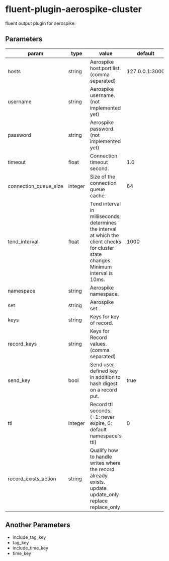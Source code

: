 # fluent-plugin-aerospike-cluster

fluent output plugin for aerospike.


## Parameters

param                | type     | value                                                              | default
---------------------|----------|--------------------------------------------------------------------|---------------
hosts                | string   | Aerospike host:port list. (comma separated)                        | 127.0.0.1:3000
username             | string   | Aerospike username. (not implemented yet)                          |
password             | string   | Aerospike password. (not implemented yet)                          |
timeout              | float    | Connection timeout second.                                         | 1.0
connection_queue_size| integer  | Size of the connection queue cache.                                | 64
tend_interval        | float    | Tend interval in milliseconds; determines the                      interval at which the client checks for cluster state changes. Minimum interval is 10ms.  | 1000
namespace            | string   | Aerospike namespace.                                               |
set                  | string   | Aerospike set.                                                     |
keys                 | string   | Keys for key of record.                                            |
record_keys          | string   | Keys for Record values. (comma separated)                          |
send_key             | bool     | Send user defined key in addition to hash digest on a record put.  | true
ttl                  | integer  | Record ttl seconds. (-1: never expire, 0: default namespace's ttl) | 0
record_exists_action | string   | Qualify how to handle writes where the record already exists.  update update_only replace replace_only  |

## Another Parameters

- include_tag_key
- tag_key
- include_time_key
- time_key

